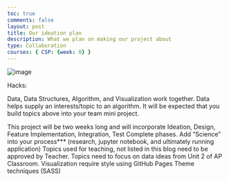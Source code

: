 ```yaml
---
toc: true
comments: false
layout: post
title: Our ideation plan
description: What we plan on making our project about
type: Collaboration
courses: { CSP: {week: 0} }
---
```


![image](https://github.com/Chrissiez/cats-pages/assets/142523190/f499f2b4-f538-47b3-ad3a-afb1e615a06d)



Hacks:

Data, Data Structures, Algorithm, and Visualization work together. Data helps supply an interests/topic to an algorithm. It will be expected that you build topics above into your team mini project.

This project will be two weeks long and will incorporate Ideation, Design, Feature Implementation, Integration, Test Complete phases.
Add “Science” into your process*** (research, jupyter notebook, and ultimately running application)
Topics used for teaching, not listed in this blog need to be approved by Teacher.
Topics need to focus on data ideas from Unit 2 of AP Classroom.
Visualization require style using GitHub Pages Theme techniques (SASS)

